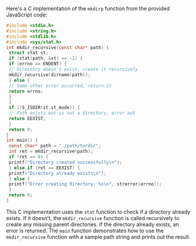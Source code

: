 Here's a C implementation of the `mkdirp` function from the provided JavaScript code:
```c
#include <stdio.h>
#include <string.h>
#include <stdlib.h>
#include <sys/stat.h>
int mkdir_recursive(const char* path) {
 struct stat st;
 if (stat(path, &st) == -1) {
 if (errno == ENOENT) {
 // Directory doesn't exist, create it recursively
 mkdir_recursive(dirname(path));
 } else {
 // Some other error occurred, return it
 return errno;
 }
 }
 if (!S_ISDIR(st.st_mode)) {
 // Path exists but is not a directory, error out
 return EEXIST;
 }
 return 0;
}
int main() {
 const char* path = "./path/to/dir";
 int ret = mkdir_recursive(path);
 if (ret == 0) {
 printf("Directory created successfully\n");
 } else if (ret == EEXIST) {
 printf("Directory already exists\n");
 } else {
 printf("Error creating directory: %s\n", strerror(errno));
 }
 return 0;
}
```
This C implementation uses the `stat` function to check if a directory already exists. If it doesn't, the `mkdir_recursive` function is called recursively to create any missing parent directories. If the directory already exists, an error is returned. The `main` function demonstrates how to use the `mkdir_recursive` function with a sample path string and prints out the result.

